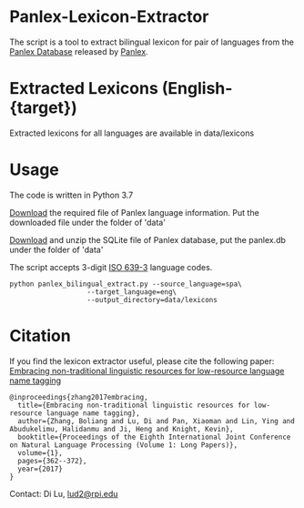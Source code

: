 # Panlex-Lexicon-Extractor
The script is a tool to extract bilingual lexicon for pair of languages from the [Panlex Database](https://db.panlex.org/) released by [Panlex](https://panlex.org/).
# Extracted Lexicons (English-{target})
Extracted lexicons for all languages are available in data/lexicons
# Usage
The code is written in Python 3.7

[Download](https://drive.google.com/file/d/1tyACWPYrOQJ4m20dTjDPWtpX1XGYWtyf/view?usp=sharing) the required file of Panlex language information. Put the downloaded file under the folder of 'data'

[Download](https://db.panlex.org/panlex_lite-20240401.zip) and unzip the SQLite file of Panlex database, put the panlex.db under the folder of 'data'

The script accepts 3-digit [ISO 639-3](https://en.wikipedia.org/wiki/List_of_ISO_639-1_codes) language codes.
```
python panlex_bilingual_extract.py --source_language=spa\
				   --target_language=eng\
				   --output_directory=data/lexicons
```

# Citation
If you find the lexicon extractor useful, please cite the following paper: [Embracing non-traditional linguistic resources for low-resource language name tagging](http://www.aclweb.org/anthology/I17-1037)
```
@inproceedings{zhang2017embracing,
  title={Embracing non-traditional linguistic resources for low-resource language name tagging},
  author={Zhang, Boliang and Lu, Di and Pan, Xiaoman and Lin, Ying and Abudukelimu, Halidanmu and Ji, Heng and Knight, Kevin},
  booktitle={Proceedings of the Eighth International Joint Conference on Natural Language Processing (Volume 1: Long Papers)},
  volume={1},
  pages={362--372},
  year={2017}
}
```
Contact: Di Lu, lud2@rpi.edu
